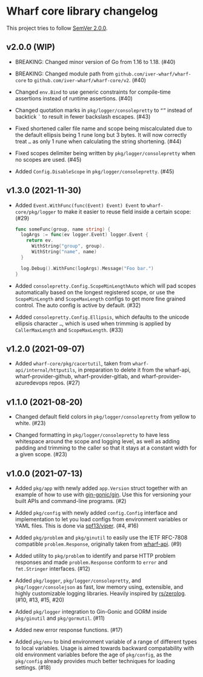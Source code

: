 # Wharf core library changelog

This project tries to follow [SemVer 2.0.0](https://semver.org/).

<!--
	When composing new changes to this list, try to follow convention.

	The WIP release shall be updated just before adding the Git tag.
	From (WIP) to (YYYY-MM-DD), ex: (2021-02-09) for 9th of Febuary, 2021

	A good source on conventions can be found here:
	https://changelog.md/
-->

## v2.0.0 (WIP)

- BREAKING: Changed minor version of Go from 1.16 to 1.18. (#40)

- BREAKING: Changed module path from `github.com/iver-wharf/wharf-core` to
  `github.com/iver-wharf/wharf-core/v2`. (#40)

- Changed `env.Bind` to use generic constraints for compile-time assertions
  instead of runtime assertions. (#40)

- Changed quotation marks in `pkg/logger/consolepretty` to `“”` instead of
  backtick `` ` `` to result in fewer backslash escapes. (#43)

- Fixed shortened caller file name and scope being miscalculated due to the
  default ellipsis being 1 rune long but 3 bytes. It will now correctly treat
  `…` as only 1 rune when calculating the string shortening. (#44)

- Fixed scopes delimiter being written by `pkg/logger/consolepretty` when no
  scopes are used. (#45)

- Added `Config.DisableScope` in `pkg/logger/consolepretty`. (#45)

## v1.3.0 (2021-11-30)

- Added `Event.WithFunc(func(Event) Event) Event` to `wharf-core/pkg/logger` to
  make it easier to reuse field inside a certain scope: (#29)

  ```go
  func someFunc(group, name string) {
    logArgs := func(ev logger.Event) logger.Event {
      return ev.
        WithString("group", group).
        WithString("name", name)
    }

    log.Debug().WithFunc(logArgs).Message("Foo bar.")
  }
  ```

- Added `consolepretty.Config.ScopeMinLengthAuto` which will pad scopes
  automatically based on the longest registered scope, or use the
  `ScopeMinLength` and `ScopeMaxLength` configs to get more fine grained
  control. The auto config is active by default. (#32)

- Added `consolepretty.Config.Ellipsis`, which defaults to the unicode ellipsis
  character `…`, which is used when trimming is applied by `CallerMaxLength` and
  `ScopeMaxLength`. (#33)

## v1.2.0 (2021-09-07)

- Added `wharf-core/pkg/cacertutil`, taken from `wharf-api/internal/httputils`,
  in preparation to delete it from the wharf-api, wharf-provider-github,
  wharf-provider-gitlab, and wharf-provider-azuredevops repos. (#27)

## v1.1.0 (2021-08-20)

- Changed default field colors in `pkg/logger/consolepretty` from yellow to
  white. (#23)

- Changed formatting in `pkg/logger/consolepretty` to have less whitespace
  around the scope and logging level, as well as adding padding and trimming to
  the caller so that it stays at a constant width for a given scope. (#23)

## v1.0.0 (2021-07-13)

- Added `pkg/app` with newly added `app.Version` struct together with an example
  of how to use with [gin-gonic/gin](https://github.com/gin-gonic/gin).
  Use this for versioning your built APIs and command-line programs. (#2)

- Added `pkg/config` with newly added `config.Config` interface and
  implementation to let you load configs from environment variables or YAML
  files. This is done via [spf13/viper](https://github.com/spf13/viper).
  (#4, #16)

- Added `pkg/problem` and `pkg/ginutil` to easily use the IETF RFC-7808
  compatible `problem.Response`, originally taken from
  [wharf-api](https://github.com/iver-wharf/wharf-api). (#9)

- Added utility to `pkg/problem` to identify and parse HTTP problem responses
  and made `problem.Response` conform to `error` and `fmt.Stringer` interfaces.
  (#12)

- Added `pkg/logger`, `pkg/logger/consolepretty`, and `pkg/logger/consolejson`
  as fast, low memory using, extensible, and highly customizable logging
  libraries. Heavily inspired by [rs/zerolog](https://github.com/rs/zerolog).
  (#10, #13, #15, #20)

- Added `pkg/logger` integration to Gin-Gonic and GORM inside `pkg/ginutil` and
  `pkg/gormutil`. (#11)

- Added new error response functions. (#17)

- Added `pkg/env` to bind environment variable of a range of different types to
  local variables. Usage is aimed towards backward compatability with old
  environment variables before the age of `pkg/config`, as the `pkg/config`
  already provides much better techniques for loading settings. (#18)
